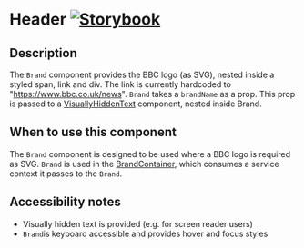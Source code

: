 # Header [![Storybook](https://github.com/storybooks/press/blob/master/badges/storybook.svg)](https://simorghstorybook.now.sh/?selectedKind=Brand)	

## Description	
The `Brand` component provides the BBC logo (as SVG), nested inside a styled span, link and div. The link is currently hardcoded to "https://www.bbc.co.uk/news". `Brand` takes a `brandName` as a prop. This prop is passed to a [VisuallyHiddenText](./../VisuallyHiddenText) component, nested inside Brand.

## When to use this component	
The `Brand` component is designed to be used where a BBC logo is required as SVG. `Brand` is used in the [BrandContainer](../../containers/Brand), which consumes a service context it passes to the `Brand`. 

## Accessibility notes	
* Visually hidden text is provided (e.g. for screen reader users)
* `Brand`is keyboard accessible and provides hover and focus styles


